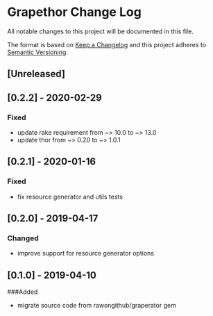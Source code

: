 # Grapethor Change Log

All notable changes to this project will be documented in this file.

The format is based on [Keep a Changelog](http://keepachangelog.com/) and this project adheres to [Semantic Versioning](http://semver.org/).


## [Unreleased]

## [0.2.2] - 2020-02-29
### Fixed
+ update rake requirement from ~> 10.0 to ~> 13.0
+ update thor from ~> 0.20 to ~> 1.0.1

## [0.2.1] - 2020-01-16
### Fixed
+ fix resource generator and utils tests


## [0.2.0] - 2019-04-17
### Changed
+ improve support for resource generator options


## [0.1.0] - 2019-04-10
###Added
+ migrate source code from rawongithub/graperator gem
